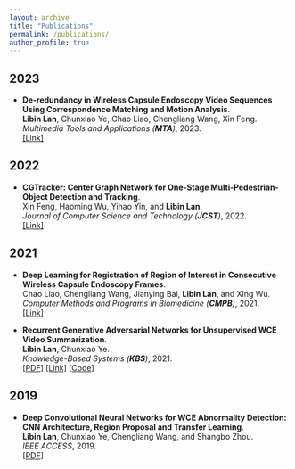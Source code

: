 ```yaml
---
layout: archive
title: "Publications"
permalink: /publications/
author_profile: true
---
```


## 2023

* <b>De-redundancy in Wireless Capsule Endoscopy Video Sequences Using Correspondence Matching and Motion Analysis</b>.<br>
<b>Libin Lan</b>, Chunxiao Ye, Chao Liao, Chengliang Wang, Xin Feng. <br>
<i>Multimedia Tools and Applications (**MTA**)</i>, 2023. <br>
[[Link]](https://link.springer.com/article/10.1007/s11042-023-15530-7)<br>


## 2022

* <b>CGTracker: Center Graph Network for One-Stage Multi-Pedestrian-Object Detection and Tracking</b>.<br>
Xin Feng, Haoming Wu, Yihao Yin, and <b>Libin Lan</b>. <br>
<i>Journal of Computer Science and Technology (**JCST**)</i>, 2022. <br>
[[Link]](https://link.springer.com/article/10.1007/s11390-022-2204-8)<br>


## 2021

* <b>Deep Learning for Registration of Region of Interest in Consecutive Wireless Capsule Endoscopy Frames</b>.<br>
Chao Liao, Chengliang Wang, Jianying Bai, <b>Libin Lan</b>, and Xing Wu. <br>
<i>Computer Methods and Programs in Biomedicine (**CMPB**)</i>, 2021. <br>
[[Link]](https://doi.org/10.1016/j.cmpb.2021.106189)<br>

* <b>Recurrent Generative Adversarial Networks for Unsupervised WCE Video Summarization</b>.<br>
<b>Libin Lan</b>, Chunxiao Ye. <br>
<i>Knowledge-Based Systems (**KBS**)</i>, 2021. <br>
[[PDF]](https://lanlbn.github.io/files/Adv-Ptr-Der-SUM/2021-KBS-Adv-Ptr-Der-SUM.pdf)
[[Link]](https://doi.org/10.1016/j.knosys.2021.106971)
[[Code]](https://github.com/cqushine/Adv-Ptr-Der-SUM)

## 2019
* <b>Deep Convolutional Neural Networks for WCE Abnormality Detection: CNN Architecture, Region Proposal and Transfer Learning</b>.<br>
<b>Libin Lan</b>, Chunxiao Ye, Chengliang Wang, and Shangbo Zhou. <br>
<i>IEEE ACCESS</i>, 2019. <br>
[[PDF]](https://lanlbn.github.io/files/2019-Access-CascadeProposal/2019-Access-CascadeProposal.pdf)


<!-- {% if author.googlescholar %}
  You can also find my articles on <u><a href="{{author.googlescholar}}">my Google Scholar profile</a>.</u>
{% endif %}

{% include base_path %}

{% for post in site.publications reversed %}
  {% include archive-single.html %}
{% endfor %} -->
<!--* <span style="text-transform: capitalize;"><b>Recurrent generative adversarial networks for unsupervised WCE video summarization</b></span>. <br>-->
